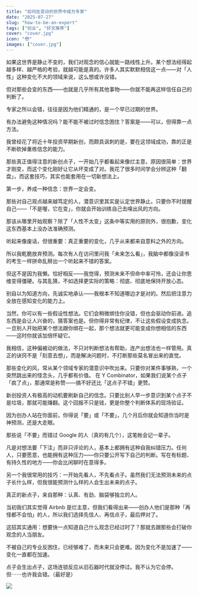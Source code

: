 ```yaml
---
title: "如何在变动的世界中成为专家"
date: "2025-07-27"
slug: "how-to-be-an-expert"
tags: ["创业", "好文推荐"]
cover: "cover.jpg"
icon: "😎"
images: ["cover.jpg"]
---
```

如果这世界是静止不变的，我们对观念的信心就能一路线性上升。某个想法经得起越多样、越严格的考验，就越可能是真的。许多人其实默默相信这一点——对「人性」这种变化不大的领域来说，这么想或许没错。



但对那些会变的东西——也就是几乎所有其他事物——你就不能再这样信任自己的判断了。



专家之所以会错，往往是因为他们精通的，是一个早已过期的世界。



有办法避免这种情况吗？能不能不被过时信念困住？答案是——可以，但得靠一点方法。



我曾经花了将近十年投资早期新创，而颇具讽刺的是，要在这领域成功，靠的正是不断砍掉重练信念的能力。



那些真正值得注意的新创点子，一开始几乎都看起来像烂主意，原因很简单：世界才刚变，而这个变化刚好让它从坏变成了对。我花了很多时间学会分辨这种「翻盘」，而这套技巧，其实也能套用在一切新想法上。



第一步，养成一种信念：世界一定会变。



那些对自己观点越来越笃定的人，潜意识里其实是认定世界静止。只要你不时提醒自己——「不是喔，它在变」，你就会开始训练自己去嗅出风的方向。



那该从哪里开始观察？除了「人性不太变」这条中等实用的原则外，很抱歉，变化这东西基本上没办法准确预测。



听起来像废话，但很重要：真正重要的变化，几乎从来都来自意料之外的方向。



所以我乾脆放弃预测。每次有人在访问里问我「未来怎么看」，我脑中都像没读书的考生一样拼命乱掰出一个听起来不错的答案。



但这不是因为我懒。恰好相反——我觉得，预测未来不但命中率可怜，还会让你思维变得僵硬。与其乱猜，不如选择更实际的策略：彻底、彻底地保持开放心态。



别自以为知道方向，先诚实地承认——我根本不知道哪边才是对的。然后把注意力全放在感知变化的能力上。



当然，你可以有一些假设性想法。它们会稍微绑住你没错，但也会驱动你前进。追东西是会让人兴奋的，猜答案也是。但你得非常有纪律，不让这些假设变成执念。
一旦别人开始把某个想法跟你绑在一起，那个想法就更可能变成你想相信的东西——这时你就该加倍怀疑它。



我相信，这种偏被动的做法，不只对判断想法有帮助，连产出想法也一样管用。真正的诀窍不是「刻意去想」，而是解决问题时，不打断那些莫名冒出来的直觉。



那些变化的风，常从某个领域专家的潜意识中吹出来。只要你对某件事够熟，一个突然跳出来的怪念头，几乎都有价值。
在 Y Combinator，如果我们说某个点子「疯了点」，那通常是称赞——搞不好还比「这点子不错」更赞。



新创投资人有极高的动机要刷新自己的信念。只要比别人早一步意识到某个点子不是垃圾，那就可能赚翻。这个回报不只是钱，更是你整个判断体系的现场验证。



因为创办人站在你面前，你得说「要」或「不要」，几个月后你就会知道你当时是神预测，还是大走眼。



那些说「不要」而错过 Google 的人（真的有几个），这笔帐会记一辈子。



凡是对想法要「下注」而非只评论的人，基本上都拥有这种自我纠错压力。任何人，只要愿意，也能拥有这种压力——你只要公开写下自己的判断。写在有标题、有持久性的地方——你会比闲聊时在意得多。



另一个我很常用的技巧：一开始先看人，不先看点子。虽然我们无法预测未来的点子长什么样，但我很能预测什么样的人会生出未来的点子。



真正的新点子，来自那种：认真、有劲、脑袋够独立的人。



当初我们其实觉得 Airbnb 是烂主意，但我们看得出来——创办人他们是那种「再怪都不会怕」的人，所以我们选择先信人、再信点子，最后押对了。



这招其实通用：想要快一点知道自己什么观念已经过时了？那就去跟那些会打破你观念的人当朋友。



不被自己的专业反困住，已经够难了，而未来只会更难。因为变化不是加速了——变化一直都在加速。



点子会生出点子，这场连锁反应从旧石器时代就没停过。我不认为它会停。
但⋯⋯也许我会错。（最好是）




![](https://prod-files-secure.s3.us-west-2.amazonaws.com/112d0858-5090-4d34-a606-b75eb8d65fd2/46476355-9cf3-4e99-9b7a-3531bc426380/1000202064.png?X-Amz-Algorithm=AWS4-HMAC-SHA256&X-Amz-Content-Sha256=UNSIGNED-PAYLOAD&X-Amz-Credential=ASIAZI2LB466555J5GEC%2F20251030%2Fus-west-2%2Fs3%2Faws4_request&X-Amz-Date=20251030T111159Z&X-Amz-Expires=3600&X-Amz-Security-Token=IQoJb3JpZ2luX2VjEDIaCXVzLXdlc3QtMiJIMEYCIQChUJfN1dIKVaps9xjDKDD7XiKq2b6zzYv3wYbbrjSmEwIhAKe2e3Sr9oSMUDFp8EPNcoVzY11XEis2OW0mmwss5UQpKogECOv%2F%2F%2F%2F%2F%2F%2F%2F%2F%2FwEQABoMNjM3NDIzMTgzODA1Igx2pM98eJZFT%2Bm6kBYq3AP6OtJLyTE%2FIbESkv1TqHL0wCJnzFz2A00X3T0oicmjCmRoYwaYyM91guwZaDLmsfC0nXvsiuYgdBvRaj%2FT3TwKnyBnoBSp9KntvTZl1XHHasKihVUEi2kI6e0r6aNnE4rj8SFWJZ4a%2BmlDiKYBvB1G%2BR0lESFYRLt8CKLHmXGj7%2F1VAJQ9ZytKt2nzEmRu9vS5PSXbudWB7%2F%2FAaIbuvcbaRCSEOil8UUSlJBtC5Jy5NZE5yHaYEb5Lvb9dlQ%2B7cxwQ0rlvuqUDJr0Ry2VAaA4SMbY9NGcnh4wN0lwMGzKff0%2B9Pz3GYXA%2BqHB0qHMgoCX5L4NB7pgHzi47rNbWE58%2FRNFVfeei%2BiqsE6guxFqf1O6enAq4hqGhzoSxodYj0CfTb2JpMBxr1%2Fk1iR%2FqYtqs2IXr8e04qZoVv78pezzvOvOZ4GnTUbR%2BfYHxMAajkM5sK4r%2BIT0A0n10CKkZY%2BhsbF3orIWL7tVc%2F%2BkaMpdKYTb3h61ucdlczrveZal%2FKkdktnCMrZlqeSLKPQvldz1TNn%2BxE8LzhSNXdXc7Cw5M3nMoUpd1LbHDP2omMbmIABQPMqlZa1tlNE8sZb271oJD%2BoVTwoMobsgZ8yrB2tgywUJGejdPqhMm2dqd8TD89YzIBjqkAdD7hG4%2BUUp14T7Tsdkvcyb%2FCIk%2Bw6zN8D%2B2%2BSWXH8RTBEZcY7b3%2FTH2CMr5s6brsOtiXfV7D81dhRWZRSSJwUl3l%2FMj%2FTjJlpzkBwcQnczcV15DATamuWNFyiAFlGhZwWbwesvpZSMmfeGcWJEPAKuAiw8kyror7gSB6zbej4Naarygzan0UPi0VZIb1L5qHF1%2FQVw9g000SNEKDvqlv3dD6Sux&X-Amz-Signature=050668311076ccebfe9d038280a5af5bada81269cccd54d0978d3cc2374acf84&X-Amz-SignedHeaders=host&x-amz-checksum-mode=ENABLED&x-id=GetObject)

